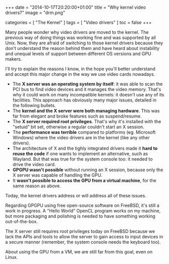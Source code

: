 +++
date = "2014-10-17T20:20:00+01:00"
title = "Why kernel video drivers?"
image = "drm.png"

categories = [ "The Kernel" ]
tags = [ "Video drivers" ]
toc = false
+++

Many people wonder why video drivers are moved to the kernel. The
previous way of doing things was working fine and was supported by all
Unix. Now, they are afraid of switching to those kernel drivers because
they don't understand the reason behind them and have heard about
instability and unequal levels of support between different OS versions
and GPU makers.

I'll try to explain the reasons I know, in the hope you'll better
understand and accept this major change in the way we use video cards
nowadays.

* The **X server was an operating system by itself**: it was able to
  scan the PCI bus to find video devices and it manages the video
  memory. That's why it could work on many incompatible kernels: it
  doesn't use any of its facilities. This approach has obviously many
  major issues, detailed in the following bullets.
* The **kernel and the X server were both managing hardware**. This was
  far from elegant and broke features such as suspend/resume.
* The **X server required root privileges**. That's why it's
  installed with the "setuid” bit set, otherwise a regular
  couldn't start an X session.
* The **performance was terrible** compared to platforms (eg. Microsoft
  Windows) where the video drivers are in the kernel (like any other
  drivers).
* The architecture of X and the tighly integrated drivers made it **hard
  to reuse the code** if one wants to implement an alternative, such as
  Wayland. But that was true for the system console too: it needed to
  drive the video card.
* **GPGPU wasn't possible** without running an X session, because only
  the X server was capable of handling the GPU.
* It **wasn't possible to access the GPU from a virtual machine**, for
  the same reason as above.

Today, the kernel drivers address or will address all of these issues.

Regarding GPGPU using free open-source software on FreeBSD, it's still
a work in progress. A "Hello World” OpenCL program works on my
machine, but more packaging and polishing is needed to have something
working out-of-the-box.

The X server still requires root privileges today on FreeBSD because
we lack the APIs and tools to allow the server to gain access to input
devices in a secure manner (remember, the system console needs the
keyboard too).

About using the GPU from a VM, we are still far from this goal, even on
Linux.
